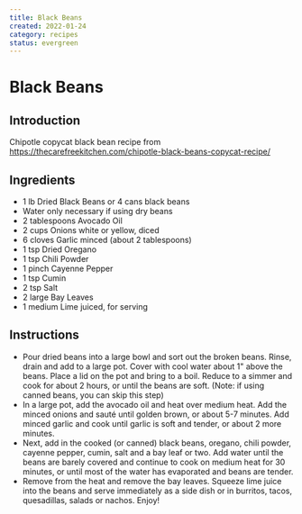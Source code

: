 ```yaml
---
title: Black Beans
created: 2022-01-24
category: recipes
status: evergreen
---
```

# Black Beans

## Introduction

Chipotle copycat black bean recipe from
https://thecarefreekitchen.com/chipotle-black-beans-copycat-recipe/

## Ingredients

- 1 lb Dried Black Beans or 4 cans black beans
- Water only necessary if using dry beans
- 2 tablespoons Avocado Oil
- 2 cups Onions white or yellow, diced
- 6 cloves Garlic minced (about 2 tablespoons)
- 1 tsp Dried Oregano
- 1 tsp Chili Powder
- 1 pinch Cayenne Pepper
- 1 tsp Cumin
- 2 tsp Salt
- 2 large Bay Leaves
- 1 medium Lime juiced, for serving

## Instructions

- Pour dried beans into a large bowl and sort out the broken beans. Rinse, drain
  and add to a large pot. Cover with cool water about 1" above the beans. Place
  a lid on the pot and bring to a boil. Reduce to a simmer and cook for about 2
  hours, or until the beans are soft. (Note: if using canned beans, you can skip
  this step)
- In a large pot, add the avocado oil and heat over medium heat. Add the minced
  onions and sauté until golden brown, or about 5-7 minutes. Add minced garlic
  and cook until garlic is soft and tender, or about 2 more minutes.
- Next, add in the cooked (or canned) black beans, oregano, chili powder,
  cayenne pepper, cumin, salt and a bay leaf or two. Add water until the beans
  are barely covered and continue to cook on medium heat for 30 minutes, or
  until most of the water has evaporated and beans are tender.
- Remove from the heat and remove the bay leaves. Squeeze lime juice into the
  beans and serve immediately as a side dish or in burritos, tacos, quesadillas,
  salads or nachos. Enjoy!
